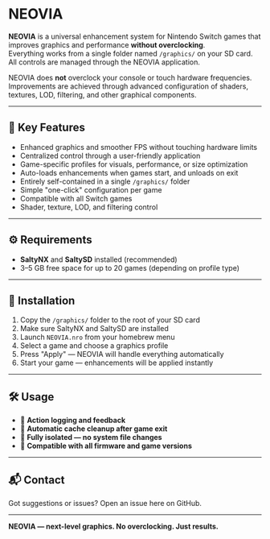 # NEOVIA

**NEOVIA** is a universal enhancement system for Nintendo Switch games that improves graphics and performance **without overclocking**.  
Everything works from a single folder named `/graphics/` on your SD card. All controls are managed through the NEOVIA application.

NEOVIA does **not** overclock your console or touch hardware frequencies.  
Improvements are achieved through advanced configuration of shaders, textures, LOD, filtering, and other graphical components.

---

## 📌 Key Features

- Enhanced graphics and smoother FPS without touching hardware limits  
- Centralized control through a user-friendly application  
- Game-specific profiles for visuals, performance, or size optimization  
- Auto-loads enhancements when games start, and unloads on exit  
- Entirely self-contained in a single `/graphics/` folder  
- Simple "one-click" configuration per game  
- Compatible with all Switch games  
- Shader, texture, LOD, and filtering control  

---

## ⚙️ Requirements

- **SaltyNX** and **SaltySD** installed (recommended)  
- 3–5 GB free space for up to 20 games (depending on profile type)

---

## 🚀 Installation

1. Copy the `/graphics/` folder to the root of your SD card  
2. Make sure SaltyNX and SaltySD are installed  
3. Launch `NEOVIA.nro` from your homebrew menu  
4. Select a game and choose a graphics profile  
5. Press "Apply" — NEOVIA will handle everything automatically  
6. Start your game — enhancements will be applied instantly

---

## 🛠 Usage

- 🔹 **Action logging and feedback**  
- 🔹 **Automatic cache cleanup after game exit**  
- 🔹 **Fully isolated — no system file changes**  
- 🔹 **Compatible with all firmware and game versions**

---

## 📬 Contact

Got suggestions or issues? Open an issue here on GitHub.

---

**NEOVIA — next-level graphics. No overclocking. Just results.**